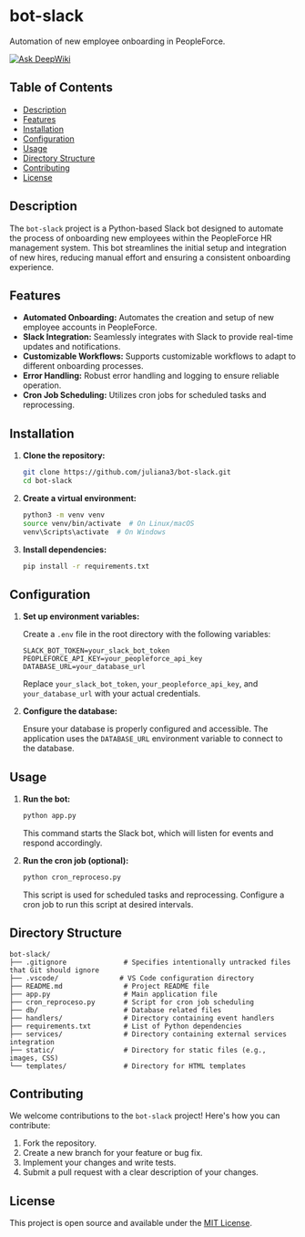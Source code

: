 # bot-slack

Automation of new employee onboarding in PeopleForce.

[![Ask DeepWiki](https://deepwiki.com/badge.svg)](https://deepwiki.com/juliana3/bot-slack)

## Table of Contents

- [Description](#description)
- [Features](#features)
- [Installation](#installation)
- [Configuration](#configuration)
- [Usage](#usage)
- [Directory Structure](#directory-structure)
- [Contributing](#contributing)
- [License](#license)

## Description

The `bot-slack` project is a Python-based Slack bot designed to automate the process of onboarding new employees within the PeopleForce HR management system. This bot streamlines the initial setup and integration of new hires, reducing manual effort and ensuring a consistent onboarding experience.

## Features

- **Automated Onboarding:** Automates the creation and setup of new employee accounts in PeopleForce.
- **Slack Integration:** Seamlessly integrates with Slack to provide real-time updates and notifications.
- **Customizable Workflows:** Supports customizable workflows to adapt to different onboarding processes.
- **Error Handling:** Robust error handling and logging to ensure reliable operation.
- **Cron Job Scheduling:** Utilizes cron jobs for scheduled tasks and reprocessing.

## Installation

1.  **Clone the repository:**

    ```bash
    git clone https://github.com/juliana3/bot-slack.git
    cd bot-slack
    ```

2.  **Create a virtual environment:**

    ```bash
    python3 -m venv venv
    source venv/bin/activate  # On Linux/macOS
    venv\Scripts\activate  # On Windows
    ```

3.  **Install dependencies:**

    ```bash
    pip install -r requirements.txt
    ```

## Configuration

1.  **Set up environment variables:**

    Create a `.env` file in the root directory with the following variables:

    ```
    SLACK_BOT_TOKEN=your_slack_bot_token
    PEOPLEFORCE_API_KEY=your_peopleforce_api_key
    DATABASE_URL=your_database_url
    ```

    Replace `your_slack_bot_token`, `your_peopleforce_api_key`, and `your_database_url` with your actual credentials.

2.  **Configure the database:**

    Ensure your database is properly configured and accessible. The application uses the `DATABASE_URL` environment variable to connect to the database.

## Usage

1.  **Run the bot:**

    ```bash
    python app.py
    ```

    This command starts the Slack bot, which will listen for events and respond accordingly.

2.  **Run the cron job (optional):**

    ```bash
    python cron_reproceso.py
    ```

    This script is used for scheduled tasks and reprocessing.  Configure a cron job to run this script at desired intervals.

## Directory Structure

```
bot-slack/
├── .gitignore              # Specifies intentionally untracked files that Git should ignore
├── .vscode/               # VS Code configuration directory
├── README.md               # Project README file
├── app.py                  # Main application file
├── cron_reproceso.py       # Script for cron job scheduling
├── db/                     # Database related files
├── handlers/               # Directory containing event handlers
├── requirements.txt        # List of Python dependencies
├── services/               # Directory containing external services integration
├── static/                 # Directory for static files (e.g., images, CSS)
└── templates/              # Directory for HTML templates
```

## Contributing

We welcome contributions to the `bot-slack` project! Here's how you can contribute:

1.  Fork the repository.
2.  Create a new branch for your feature or bug fix.
3.  Implement your changes and write tests.
4.  Submit a pull request with a clear description of your changes.

## License

This project is open source and available under the [MIT License](LICENSE).

